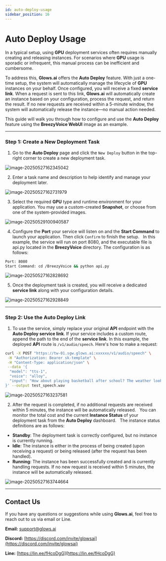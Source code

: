 ```yaml
---
id: auto-deploy-usage
sidebar_position: 16
---
```


# Auto Deploy Usage

In a typical setup, using **GPU** deployment services often requires manually creating and releasing instances. For scenarios where **GPU** usage is sporadic or infrequent, this manual process can be inefficient and cumbersome.

To address this, **Glows.ai** offers the **Auto Deploy** feature. With just a one-time setup, the system will automatically manage the lifecycle of **GPU** instances on your behalf. Once configured, you will receive a fixed **service link**. When a request is sent to this link, **Glows.ai** will automatically create an instance based on your configuration, process the request, and return the result. If no new requests are received within a 5-minute window, the system will automatically release the instance—no manual action needed.

This guide will walk you through how to configure and use the **Auto Deploy** feature using the **BreezyVoice WebUI** image as an example.

---

### Step 1: Create a New Deployment Task

1. Go to the **Auto Deploy** page and click the `New Deploy` button in the top-right corner to create a new deployment task.

![image-20250527162345042](../docs-images/p13/14.png)

2. Enter a task name and description to help identify and manage your deployment later.

![image-20250527162731979](../docs-images/p13/15.png)

3. Select the required **GPU** type and runtime environment for your application. You may use a custom-created **Snapshot**, or choose from one of the system-provided images.

![image-20250529100940587](../docs-images/p13/20.png)

4. Configure the **Port** your service will listen on and the **Start Command** to launch your application. Then click `Confirm` to finish the setup.  
   In this example, the service will run on port 8080, and the executable file is api.py located in the **BreezyVoice** directory. The configuration is as follows:

```bash
Port: 8080
Start Command: cd /BreezyVoice && python api.py
```

![image-20250527162828692](../docs-images/p13/16.png)

5. Once the deployment task is created, you will receive a dedicated **service link** along with your configuration details.

![image-20250527162928849](../docs-images/p13/17.png)

---

### Step 2: Use the Auto Deploy Link

1. To use the service, simply replace your original **API** endpoint with the **Auto Deploy service link**.
   If your service includes a custom route, append the path to the end of the **service link**.
   In this example, the deployed **API** route is `/v1/audio/speech`. Here's how to make a request:

```bash
curl -X POST "https://tw-01.sgw.glows.ai:xxxxxx/v1/audio/speech" \
 -H "Authorization: Bearer sk-template" \
 -H "Content-Type: application/json" \
 --data '{
  "model": "tts-1",
  "voice": "alloy",
  "input": "How about playing basketball after school? The weather looks great today."
}' --output test_speech.wav
```

![image-20250527163237581](../docs-images/p13/18.png)

2. After the request is completed, if no additional requests are received within 5 minutes, the instance will be automatically released.  
   You can monitor the total cost and the current **Instance Status** of your deployment task from the **Auto Deploy** dashboard.  
   The instance status definitions are as follows:

- **Standby**: The deployment task is correctly configured, but no instance is currently running.
- **Idle**: The instance is either in the process of being created (upon receiving a request) or being released (after the request has been handled).
- **Running**: The instance has been successfully created and is currently handling requests. If no new request is received within 5 minutes, the instance will be automatically released.

![image-20250527163744664](../docs-images/p13/19.png)

---

## Contact Us

If you have any questions or suggestions while using **Glows.ai**, feel free to reach out to us via email or Line.

**Email:** [support@glows.ai](mailto:support@glows.ai)

**Discord:** [https://discord.com/invite/glowsai](https://discord.com/invite/glowsai)

**Line:** [https://lin.ee/fHcoDgG](https://lin.ee/fHcoDgG)
